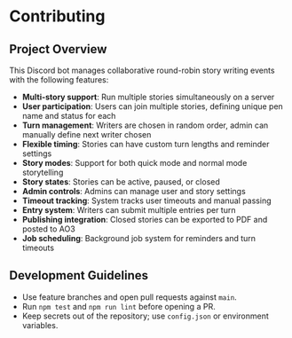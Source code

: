 # Contributing

## Project Overview

This Discord bot manages collaborative round-robin story writing events with the following features:

- **Multi-story support**: Run multiple stories simultaneously on a server
- **User participation**: Users can join multiple stories, defining unique pen name and status for each
- **Turn management**: Writers are chosen in random order, admin can manually define next writer chosen 
- **Flexible timing**: Stories can have custom turn lengths and reminder settings
- **Story modes**: Support for both quick mode and normal mode storytelling
- **Story states**: Stories can be active, paused, or closed
- **Admin controls**: Admins can manage user and story settings
- **Timeout tracking**: System tracks user timeouts and manual passing
- **Entry system**: Writers can submit multiple entries per turn
- **Publishing integration**: Closed stories can be exported to PDF and posted to AO3
- **Job scheduling**: Background job system for reminders and turn timeouts

## Development Guidelines

- Use feature branches and open pull requests against `main`.
- Run `npm test` and `npm run lint` before opening a PR.
- Keep secrets out of the repository; use `config.json` or environment variables.
